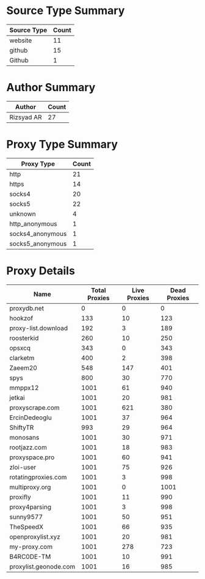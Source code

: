 # Source Type Summary

| Source Type | Count |
|-------------|-------|
| website | 11 |
| github | 15 |
| Github | 1 |


# Author Summary

| Author | Count |
|--------|-------|
| Rizsyad AR | 27 |


# Proxy Type Summary

| Proxy Type | Count |
|------------|-------|
| http | 21 |
| https | 14 |
| socks4 | 20 |
| socks5 | 22 |
| unknown | 4 |
| http_anonymous | 1 |
| socks4_anonymous | 1 |
| socks5_anonymous | 1 |


# Proxy Details

| Name | Total Proxies | Live Proxies | Dead Proxies |
|------|---------------|--------------|---------------|
| proxydb.net | 0 | 0 | 0 |
| hookzof | 133 | 10 | 123 |
| proxy-list.download | 192 | 3 | 189 |
| roosterkid | 260 | 10 | 250 |
| opsxcq | 343 | 0 | 343 |
| clarketm | 400 | 2 | 398 |
| Zaeem20 | 548 | 147 | 401 |
| spys | 800 | 30 | 770 |
| mmppx12 | 1001 | 61 | 940 |
| jetkai | 1001 | 20 | 981 |
| proxyscrape.com | 1001 | 621 | 380 |
| ErcinDedeoglu | 1001 | 37 | 964 |
| ShiftyTR | 993 | 29 | 964 |
| monosans | 1001 | 30 | 971 |
| rootjazz.com | 1001 | 18 | 983 |
| proxyspace.pro | 1001 | 60 | 941 |
| zloi-user | 1001 | 75 | 926 |
| rotatingproxies.com | 1001 | 3 | 998 |
| multiproxy.org | 1001 | 0 | 1001 |
| proxifly | 1001 | 11 | 990 |
| proxy4parsing | 1001 | 3 | 998 |
| sunny9577 | 1001 | 50 | 951 |
| TheSpeedX | 1001 | 66 | 935 |
| openproxylist.xyz | 1001 | 20 | 981 |
| my-proxy.com | 1001 | 278 | 723 |
| B4RC0DE-TM | 1001 | 10 | 991 |
| proxylist.geonode.com | 1001 | 16 | 985 |
